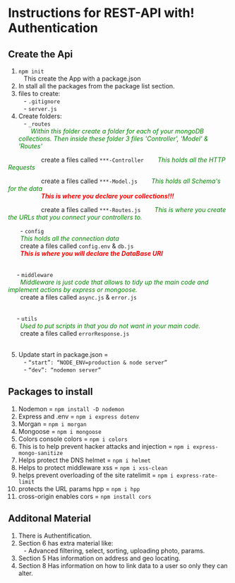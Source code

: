 # Instructions for REST-API with! Authentication

## Create the Api

1. `npm init`<br> &nbsp;&nbsp; This create the App with a package.json
2. In stall all the packages from the package list section.
3. files to create:<br> &nbsp;&nbsp; - `.gitignore`<br> &nbsp;&nbsp; - `server.js`
4. Create folders:<br> &nbsp;&nbsp; - `_routes`<br> &nbsp;&nbsp;&nbsp;&nbsp;&nbsp;&nbsp; <span style="font-style: italic; color:green">Within this folder create a folder for each of your mongoDB collections. Then inside these folder 3 files 'Controller', 'Model' & 'Routes'</span><br>

&nbsp;&nbsp;&nbsp;&nbsp;&nbsp;&nbsp;&nbsp;&nbsp;&nbsp;&nbsp;&nbsp;&nbsp;&nbsp;&nbsp;&nbsp;&nbsp;&nbsp;&nbsp; create a files called `***-Controller` &nbsp;&nbsp;&nbsp;&nbsp;&nbsp;&nbsp; <span style="font-style: italic; color:green">This holds all the HTTP Requests</span><br>

&nbsp;&nbsp;&nbsp;&nbsp;&nbsp;&nbsp;&nbsp;&nbsp;&nbsp;&nbsp;&nbsp;&nbsp;&nbsp;&nbsp;&nbsp;&nbsp;&nbsp;&nbsp; create a files called `***-Model.js` &nbsp;&nbsp;&nbsp;&nbsp;&nbsp;&nbsp; <span style="font-style: italic; color:green">This holds all Schema's for the data</span><br> &nbsp;&nbsp;&nbsp;&nbsp;&nbsp;&nbsp;&nbsp;&nbsp;&nbsp;&nbsp;&nbsp;&nbsp;&nbsp;&nbsp;&nbsp;&nbsp;&nbsp;&nbsp; <span style="color:red; font-weight:bold;">**_This is where you declare your collections!!!_**</span><br>

&nbsp;&nbsp;&nbsp;&nbsp;&nbsp;&nbsp;&nbsp;&nbsp;&nbsp;&nbsp;&nbsp;&nbsp;&nbsp;&nbsp;&nbsp;&nbsp;&nbsp;&nbsp; create a files called `***-Routes.js` &nbsp;&nbsp;&nbsp;&nbsp;&nbsp;&nbsp; <span style="font-style: italic; color:green">This is where you create the URLs that you connect your controllers to.</span><br>

&nbsp;&nbsp;&nbsp;&nbsp;&nbsp;&nbsp; - `config`<br> &nbsp;&nbsp;&nbsp;&nbsp;&nbsp;&nbsp; <span style="font-style: italic; color:green">This holds all the connection data</span><br> &nbsp;&nbsp;&nbsp;&nbsp;&nbsp;&nbsp; create a files called `config.env` & `db.js`<br> &nbsp;&nbsp;&nbsp;&nbsp;&nbsp;&nbsp; <span style="color:red; font-weight:bold;">**_This is where you will declare the DataBase URI_**</span><br><br>

&nbsp;&nbsp;&nbsp;&nbsp; - `middleware`<br> &nbsp;&nbsp;&nbsp;&nbsp;&nbsp;&nbsp; <span style="font-style: italic; color:green">Middleware is just code that allows to tidy up the main code and implement actions by express or mongoose.</span><br> &nbsp;&nbsp;&nbsp;&nbsp;&nbsp;&nbsp; create a files called `async.js` & `error.js`<br><br>

&nbsp;&nbsp;&nbsp;&nbsp; - `utils`<br> &nbsp;&nbsp;&nbsp;&nbsp;&nbsp;&nbsp; <span style="font-style: italic; color:green">Used to put scripts in that you do not want in your main code.</span><br> &nbsp;&nbsp;&nbsp;&nbsp;&nbsp;&nbsp; create a files called `errorResponse.js`<br><br>

5. Update start in package.json = <br> &nbsp;&nbsp; - `“start”: “NODE_ENV=production & node server”`<br> &nbsp;&nbsp; - `“dev”: “nodemon server”`

## Packages to install

1. Nodemon = `npm install -D nodemon`
2. Express and .env = `npm i express dotenv`
3. Morgan = `npm i morgan`
4. Mongoose = `npm i mongoose`
5. Colors console colors = `npm i colors`
6. This is to help prevent hacker attacks and injection = `npm i express-mongo-sanitize`
7. Helps protect the DNS helmet = `npm i helmet`
8. Helps to protect middleware xss = `npm i xss-clean`
9. helps prevent overloading of the site ratelimit = `npm i express-rate-limit`
10. protects the URL params hpp = `npm i hpp`
11. cross-origin enables cors = `npm install cors`

## Additonal Material

1. There is Authentification.
2. Section 6 has extra material like:<br> &nbsp;&nbsp; - Advanced filtering, select, sorting, uploading photo, params.
3. Section 5 Has information on address and geo locating.
4. Section 8 Has information on how to link data to a user so only they can alter.

